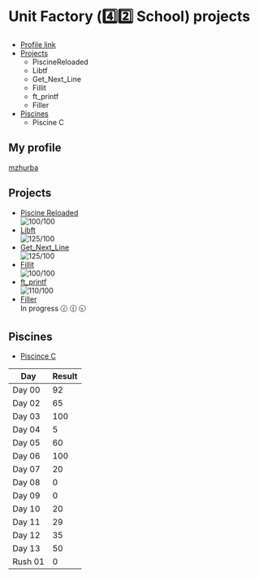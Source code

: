 # Unit Factory (:four::two: School) projects
* [Profile link](https://github.com/gloomikon/UnitFactory/#My-profile)
* [Projects](https://github.com/gloomikon/UnitFactory/#Projects)
	* PiscineReloaded
	* Libtf
	* Get_Next_Line
	* Fillit
	* ft_printf
	* Filler
* [Piscines](https://github.com/gloomikon/UnitFactory/#Piscines)
	* Piscine C
## My profile  
[mzhurba](https://profile.intra.42.fr/users/mzhurba "mzhurba")  

## Projects

* [Piscine Reloaded](https://github.com/gloomikon/UnitFactory/tree/master/PiscineReloaded)  
![100/100](https://firebasestorage.googleapis.com/v0/b/project-6823619469149101723.appspot.com/o/100.png?alt=media&token=5b9abe26-16c9-4705-8052-19d74c8301b2 "100/100")
* [Libft](https://github.com/gloomikon/UnitFactory/tree/master/libft)  
![125/100](https://firebasestorage.googleapis.com/v0/b/project-6823619469149101723.appspot.com/o/125.png?alt=media&token=c10b24d1-aa28-4a2f-ae79-83ec6504837c "125/100")
* [Get_Next_Line](https://github.com/gloomikon/UnitFactory/tree/master/get_next_line)  
![125/100](https://firebasestorage.googleapis.com/v0/b/project-6823619469149101723.appspot.com/o/125.png?alt=media&token=c10b24d1-aa28-4a2f-ae79-83ec6504837c "125/100")
* [Fillit](https://github.com/gloomikon/UnitFactory/tree/master/fillit)  
![100/100](https://firebasestorage.googleapis.com/v0/b/project-6823619469149101723.appspot.com/o/100.png?alt=media&token=5b9abe26-16c9-4705-8052-19d74c8301b2 "100/100")
* [ft_printf](https://github.com/gloomikon/UnitFactory/tree/master/ft_printf)  
![110/100](https://firebasestorage.googleapis.com/v0/b/project-6823619469149101723.appspot.com/o/110.png?alt=media&token=89399bd9-1585-426c-a2f7-77894cf7a786 "110/100")
* [Filler](https://github.com/gloomikon/UnitFactory/tree/master/filler)  
In progress :clock130: :clock1230: :clock930:

## Piscines

* [Piscince C](https://github.com/gloomikon/UnitFactory/tree/master/PISCINE)  

Day | Result
--- | ---
Day 00	| 92
Day 02	| 65
Day 03	| 100
Day 04	| 5
Day 05	| 60
Day 06	| 100
Day 07	| 20
Day 08	| 0
Day 09	| 0
Day 10	| 20
Day 11	| 29
Day 12	| 35
Day 13	| 50
Rush 01	| 0
